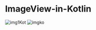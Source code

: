 # ImageView-in-Kotlin
![img1Kot](https://user-images.githubusercontent.com/81187698/121149442-4aa9f500-c860-11eb-9142-8eb91aa75a01.PNG)
![imgko](https://user-images.githubusercontent.com/81187698/121149451-4da4e580-c860-11eb-9187-03a61e936dd5.PNG)
